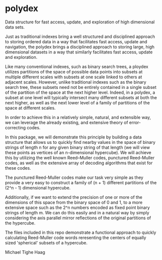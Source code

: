 # polydex
Data structure for fast access, update, and exploration of high dimensional data sets. 

Just as traditional indexes bring a well structured and disciplined approach to storing ordered data in a way that facilitates fast access, update and navigation, the polydex brings a disciplined approach to storing large, high dimensional datasets in a way that similarly facilitates fast access, update and exploration.

Like many conventional indexes, such as binary search trees, a ploydex utilizes partitions of the space of possible data points into subsets at multiple different scales with subsets at one scale linked to others at adjacent scales. However, unlike traditional indexes such as the binary search tree, these subsets need not be entirely contained in a single subset of the partition of the space at the next higher level. Indeed, in a polydex, a subset at one level will typically intersect many different subsets at both the next higher, as well as the next lower level of a family of partitions of the space at different scales.

In order to achieve this in a relatively simple, natural, and extensible way, we can leverage the already existing, and extensive theory of error-correcting codes.

In this package, we will demonstrate this principle by building a data structure that allows us to quickly find nearby values in the space of binary strings of length n for any given binary string of that length (we will view these points as vertices of an n-dimensional hypercube). We will achieve this by utilizing the well known Reed–Muller codes, punctured Reed-Muller codes, as well as the extensive array of decoding algorithms that exist for these codes.

The punctured Reed-Muller codes make our task very simple as they provide a very easy to construct a family of (n + 1) different partitions of the (2^n - 1) dimensional hypercube.

Additionally, if we want to extend the precision of one or more of the dimensions of this space from the binary space of 0 and 1, to a more extensive space such as the 2^n numbers encoded as fixed point binary strings of length m. We can do this easily and in a natural way by simply considering the axis parallel mirror reflections of the original partitions of the hypercube.


The files included in this repo demonstrate a functional approach to quickly calculating Reed-Muller code words reresenting the centers of equally sized 'spherical' subsets of a hypercube.

Michael Tighe Haag

